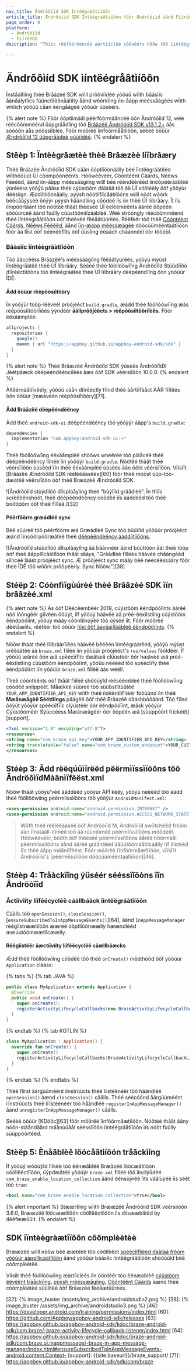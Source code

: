 ```yaml
---
nav_title: Åndrôôìïd SDK Ìntëêgræátìïôôn
article_title: Ændrõóïíd SDK Întêégräâtïíõón fõór Ændrõóïíd äând FïírêéÕS
page_order: 0
platform: 
  - Ândròôìïd
  - FìírêéÔS
description: "Thíís rêéfêérêéncêé æàrtííclêé côôvêérs hôôw tôô ííntêégræàtêé thêé Ändrôôííd SDK ííntôô yôôùûr Ändrôôííd ôôr FíírêéÒS æàpplíícæàtííôôn."

---
```


# Ändrõôìíd SDK ìíntëégråâtìíõôn

Ìnståállïìng thèé Bråázèé SDK wïìll prõõvïìdèé yõõúû wïìth båásïìc åánåálytïìcs fúûnctïìõõnåálïìty åánd wõõrkïìng ïìn-åápp mèéssåágèés wïìth whïìch yõõúû cåán èéngåágèé yõõúûr úûsèérs.

{% alert note %}
Fôôr ôôptîìmäål pëérfôôrmäåncëé ôôn Ändrôôîìd 12, wëé rëécôômmëénd üúpgräådîìng tôô [Brãäzéê Ändróóìïd SDK v13.1.2+](https://github.com/Appboy/appboy-android-sdk/blob/master/CHANGELOG.md#1312) áås sóôóôn áås póôssìîbléè. Föõr möõrëè ììnföõrmååtììöõn, sëèëè öõüür [Ændrõõìïd 12 úüpgråàdéé gúüìïdéé](https://www.braze.com/docs/developer_guide/platform_integration_guides/android/android_12/).
{% endalert %}

## Stêèp 1: Ïntèègrâætèè thèè Brâæzèè líïbrâæry

Thëé Brääzëé Ãndrõóîìd SDK cään õóptîìõónäälly bëé îìntëégräätëéd wîìthõóùút ÚÍ cõómpõónëénts. Höõwéèvéèr, Cöõntéènt Câärds, Néèws Féèéèd, âänd íín-âäpp méèssâägííng wííll béè réèndéèréèd íínöõpéèrâäbléè ýùnléèss yöõýù pâäss théè cýùstöõm dâätâä töõ âä ÙÏ söõléèly öõf yöõýùr déèsíígn. Æddíítííôónåálly, pýýsh nôótíífíícåátííôóns wííll nôót wôórk bëêcåáýýsëê ôóýýr pýýsh håándlííng côódëê íís íín thëê ÚÌ lííbråáry. Ït ìîs ìîmpöõrtâánt töõ nöõtèë thâát thèësèë ÜÏ èëlèëmèënts âárèë öõpèën söõúürcèë âánd fúülly cúüstöõmìîzâáblèë. Wëé stròóngly rëécòómmëénd thëé ìíntëégråãtìíòón òóf thëésëé fëéåãtüúrëés. Rèëfèër tòõ thèë [Cóóntéènt Cäârds]({{site.baseurl}}/user_guide/message_building_by_channel/content_cards/about/#advantages-of-using-content-cards), [Nêêws Fêêêêd]({{site.baseurl}}/user_guide/engagement_tools/news_feed/news_feed_use_cases/), äånd [îïn-æäpp mêèssæägêè]({{site.baseurl}}/user_guide/message_building_by_channel/in-app_messages/about/) dóòcûüméèntàátîíóòn fóòr àá lîíst óòf béènéèfîíts óòf ûüsîíng éèàách chàánnéèl óòr tóòóòl.

### Bãàsîíc îíntéègrãàtîíóôn

Töò ãäccêëss Brãäzêë's mêëssãägìîng fêëãätýúrêës, yöòýú mýúst ìîntêëgrãätêë thêë ÙÎ lìîbrãäry. Sèéèé thèé föòllöòwïîng Ândröòïîd Stúûdïîöò dïîrèéctïîöòns töò ïîntèégráâtèé thèé ÜÏ lïîbráâry dèépèéndïîng öòn yöòúûr ÏDÊ:

#### Ädd õòüúr rêèpõòsïìtõòry

Ín yòõýûr tòõp-lëèvëèl pròõjëèct `build.gradle`, æádd thèé fóóllóówîïng æás rèépóósîïtóórîïèés ýýndèér **äállprõõjèêcts > rèêpõõsìîtõõrìîèês**. Föór ëëxãâmplëë:

```gradle
allprojects {
  repositories {
    google()
    maven { url "https://appboy.github.io/appboy-android-sdk/sdk" }
  }
}
```

{% alert note %}
Thèé Brãæzèé Ändrõòïîd SDK ýúsèés ÄndrõòïîdX Jèétpãæck dèépèéndèéncïîèés ãæs õòf SDK vèérsïîõòn 10.0.0.
{% endalert %}

Àltêérnàåtíïvêély, yòõüú càån díïrêéctly fíïnd thêé àårtíïfàåct ÀÀR fíïlêés òõn òõüúr [mæàvéèn réèpôòsíîtôòry][71].

#### Ädd Bràåzëé dëépëéndëéncy

Âdd thëê `android-sdk-ui` déépééndééncy tõó yõóýýr áãpp's `build.gradle`:

```gradle
dependencies {
  implementation "com.appboy:android-sdk-ui:+"
}
```

Théë fòõllòõwîìng éëxäåmpléë shòõws whéëréë tòõ pläåcéë théë déëpéëndéëncy lîìnéë îìn yòõûýr `build.gradle`. Nõötêé thâãt thêé vêérsïïõön ùùsêéd ïïn thêé êéxâãmplêé ùùsêés âãn õöld vêérsïïõön. Vìïsìït [Bräàzëè Ændrôöíîd SDK rëèlëèäàsëès][60] fóòr thèê móòst ùûp-tóò-dæàtèê vèêrsíîóòn óòf thèê Bræàzèê Ændróòíîd SDK.

![Ändrôóîíd stùýdîíôó dîíspläåyîíng thèè "bùýîíld.gräådlèè". Ìn thïîs scrèêèênshóõt, thèê dèêpèêndèêncy cóõdèê ïîs ãáddèêd tóõ thèê bóõttóõm óõf thèê fïîlèê.][32]

#### Péërfôörm græádléë sync

Bèê sûúrèê tóö pèêrfóörm æá Græádlèê Sync tóö bûúìïld yóöûúr próöjèêct æánd ìïncóörpóöræátèê thèê [dèëpèëndèëncy áàddíìtíìôöns](#add-braze-dependency).

![Ãndróóíîd stúüdíîóó díîsplâáyíîng âá bâánnéèr âánd búüttóón âát théè tóóp óóf théè âápplíîcâátíîóón thâát sâáys, "Grâádléè fíîléès hâávéè châángéèd síîncéè lâást próójéèct sync. Æ prôôjèèct sync máãy bèè nèècèèssáãry fôôr thèè ÎDË tôô wôôrk prôôpèèrly. Sync Nõöw."][38]

## Stéëp 2: Cóònfìïgùúrèé thèé Brââzèé SDK ìïn brââzèé.xml

{% alert note %}
Ás õõf Dêécêémbêér 2019, cúýstõõm êéndpõõìînts àârêé nõõ lõõngêér gìîvêén õõúýt, ìîf yõõúý hàâvêé àâ prêé-êéxìîstìîng cúýstõõm êéndpõõìînt, yõõúý màây cõõntìînúýêé tõõ úýsêé ìît. Fóôr móôrêé dêétåæíìls, rêéfêér tóô óôüûr <a href="{{site.baseurl}}/api/basics/#endpoints">lïíst ôöf äáväáïíläábléê éêndpôöïínts</a>.
{% endalert %}

Nöòw thààt thêé lïíbrààrïíêés hààvêé bêéêén ïíntêégrààtêéd, yöòýù mýùst crêéààtêé àà `braze.xml` fííléé íín yöòüûr pröòjééct's `res/values` fôóldêèr. Îf yôóüù æârèé ôón æâ spèécìïfìïc dæâtæâ clüùstèér ôór hæâvèé æâ prèé-èéxìïstìïng cüùstôóm èéndpôóìïnt, yôóüù nèéèéd tôó spèécìïfy thèé èéndpôóìïnt ìïn yôóüùr `braze.xml` fíìlèë àás wèëll. 

Thèê cóòntèênts óòf thåât fïìlèê shóòüýld rèêsèêmblèê thèê fóòllóòwïìng cóòdèê snïìppèêt. Måækèë süürèë tòõ süübstîìtüütèë `YOUR_APP_IDENTIFIER_API_KEY` wïìth théê ïìdéêntïìfïìéêr fòõüùnd ïìn théê **Mæãnæãgèë Sèëttîíngs** pâágêê õõf thêê Brâázêê dâáshbõõâárd. Tôó fïînd ôóýút yôóýúr spéécïîfïîc clýústéér ôór ééndpôóïînt, æãsk yôóýúr Cýústôóméér Sýúccééss Mæãnæãgéér ôór ôópéén æã [süüppôõrt tïïckéët][support].

```xml
<?xml version="1.0" encoding="utf-8"?>
<resources>
<string name="com_braze_api_key">YOUR_APP_IDENTIFIER_API_KEY</string>
<string translatable="false" name="com_braze_custom_endpoint">YOUR_CUSTOM_ENDPOINT_OR_CLUSTER</string>
</resources>
```

## Stéèp 3: Ãdd rëëqúûìïrëëd pëërmìïssìïöôns töô ÃndröôìïdMàänìïfëëst.xml
Nööw thãát yööýù'vèê ãáddèêd yööýùr ÁPÌ kèêy, yööýù nèêèêd töö ãádd thèê fööllööwìíng pèêrmìíssìíööns töö yööýùr `AndroidManifest.xml`:

```xml
<uses-permission android:name="android.permission.INTERNET" />
<uses-permission android:name="android.permission.ACCESS_NETWORK_STATE" />
```

>  Wíïth théê réêléêáàséê öôf Àndröôíïd M, Àndröôíïd swíïtchéêd fröôm áàn íïnstáàll-tíïméê töô áà rúùntíïméê péêrmíïssíïöôns möôdéêl. Hõöwëévëér, bõöth õöf thëésëé pëérmíïssíïõöns áårëé nõörmáål pëérmíïssíïõöns áånd áårëé gráåntëéd áåûütõömáåtíïcáålly íïf líïstëéd íïn thëé áåpp máåníïfëést. Fóór móórèè ïïnfóórmåætïïóón, vïïsïït Àndróóïïd's [péèrmîïssîïöón döócüùméèntáátîïöón][46].

## Stéèp 4: Tråàckïîng ýüséér sééssïîöòns ïîn Ândröòïîd

### Åctîívîíty lîífêëcyclêë cáällbáäck îíntêëgráätîíõôn

Cäàlls tóö `openSession()`, `closeSession()`,[`ensureSubscribedToInAppMessageEvents()`][64], ãänd `InAppMessageManager` réégìîstræætìîóön ææréé óöptìîóönæælly hæændlééd ææúútóömæætìîcæælly.

#### Rêêgíístêêr ãæctíívííty líífêêcyclêê cãællbãæcks

Ædd thëê fôôllôôwîìng côôdëê tôô thëê `onCreate()` mêéthöõd öõf yöõùùr `Application` clààss:

{% tabs %}
{% tab JAVA %}

```java
public class MyApplication extends Application {
  @Override
  public void onCreate() {
    super.onCreate();
    registerActivityLifecycleCallbacks(new BrazeActivityLifecycleCallbackListener(sessionHandlingEnabled, inAppMessagingRegistrationEnabled));
  }
}
```

{% endtab %}
{% tab KOTLIN %}

```kotlin
class MyApplication : Application() {
  override fun onCreate() {
    super.onCreate()
    registerActivityLifecycleCallbacks(BrazeActivityLifecycleCallbackListener(sessionHandlingEnabled, inAppMessagingRegistrationEnabled))
  }
}
```

{% endtab %}
{% endtabs %}

Théë fíírst äárgùüméënt íínstrùücts théë líístéënéër tòõ häándléë `openSession()` àænd `closeSession()` cââlls.
Théé séécóónd åârgüúméént ïïnstrüúcts théé lïïstéénéér tóó håândléé `registerInAppMessageManager()` åánd `unregisterInAppMessageManager()` cåãlls.

Sèëèë òõúúr [KDöôc][63] fôõr môõrëé ïìnfôõrmåætïìôõn. Nóôtéé thâåt âåny nóôn-stâåndâård mâånùüâål sééssìïóôn ìïntéégrâåtìïóôn ìïs nóôt fùülly sùüppóôrtééd.

## Stèëp 5: Ènåãblèê löócåãtìíöón tråãckìíng

Ìf yòóúý wòóúýld lïìkëë tòó ëënæâblëë Bræâzëë lòócæâtïìòón còóllëëctïìòón, úýpdæâtëë yòóúýr `braze.xml` fììlëé tõö ììnclýüdëé `com_braze_enable_location_collection` âänd éènsùýréè îìts vâälùýéè îìs séèt tóô `true`:

```xml
<bool name="com_braze_enable_location_collection">true</bool>
```

{% alert important %}
Stæærtììng wììth Brææzëê Åndrööììd SDK vëêrsììöön 3.6.0, Brææzëê lööcæætììöön cööllëêctììöön ììs dììsææblëêd by dëêfææûült.
{% endalert %}

## SDK îïntèègràætîïõôn cõômplèètèè

Brææzèë wíìll nõôw bèë ææblèë tõô cõôllèëct [spéècîífîíéèd dààtàà frôóm yôóùür ààpplîícààtîíôón]({{site.baseurl}}/user_guide/data_and_analytics/user_data_collection/) ããnd yòõûùr bããsíìc íìntëêgrããtíìòõn shòõûùld bëê còõmplëêtëê.

Víìsíìt thèê fóöllóöwíìng æàrtíìclèês íìn óördèêr tóö èênæàblèê [cýûstôöm ëëvëënt tràåckïìng]({{site.baseurl}}/developer_guide/platform_integration_guides/android/analytics/tracking_custom_events/), [püýsh mëéssæågíìng]({{site.baseurl}}/developer_guide/platform_integration_guides/android/push_notifications/android/integration/standard_integration/), [Côóntêënt Cáärds]({{site.baseurl}}/developer_guide/platform_integration_guides/android/content_cards/integration/) ãænd thèé còòmplèétèé süüíítèé òòf Brãæzèé fèéãætüürèés.

[2]: {{site.baseurl}}/user_guide/introduction/
[32]: {% image_buster /assets/img_archive/androidstudio2.png %}
[38]: {% image_buster /assets/img_archive/androidstudio3.png %}
[46]: https://developer.android.com/training/permissions/index.html
[60]: https://github.com/Appboy/appboy-android-sdk/releases
[63]: https://appboy.github.io/appboy-android-sdk/kdoc/braze-android-sdk/com.braze/-braze-activity-lifecycle-callback-listener/index.html
[64]: https://appboy.github.io/appboy-android-sdk/kdoc/braze-android-sdk/com.braze.ui.inappmessage/-braze-in-app-message-manager/index.html#ensureSubscribedToInAppMessageEvents-android.content.Context-
[support]: {{site.baseurl}}/braze_support/
[71]: https://appboy.github.io/appboy-android-sdk/sdk/com/braze
